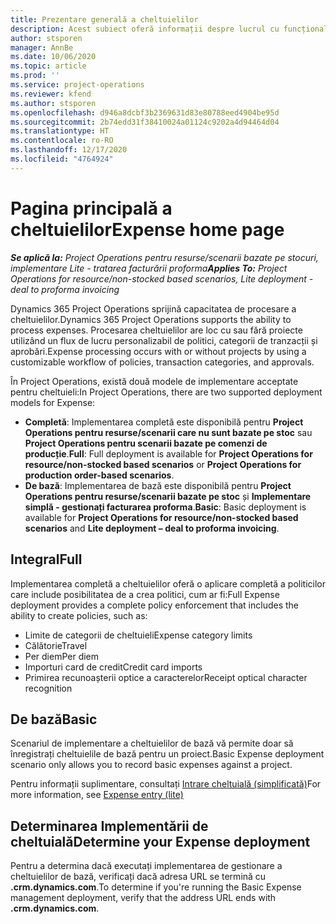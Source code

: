 ```yaml
---
title: Prezentare generală a cheltuielilor
description: Acest subiect oferă informații despre lucrul cu funcționalitatea cheltuieli în Project Operations.
author: stsporen
manager: AnnBe
ms.date: 10/06/2020
ms.topic: article
ms.prod: ''
ms.service: project-operations
ms.reviewer: kfend
ms.author: stsporen
ms.openlocfilehash: d946a8dcbf3b2369631d83e80788eed4904be95d
ms.sourcegitcommit: 2b74edd31f38410024a01124c9202a4d94464d04
ms.translationtype: HT
ms.contentlocale: ro-RO
ms.lasthandoff: 12/17/2020
ms.locfileid: "4764924"
---
```

# <a name="expense-home-page"></a><span data-ttu-id="031f6-103">Pagina principală a cheltuielilor</span><span class="sxs-lookup"><span data-stu-id="031f6-103">Expense home page</span></span>

<span data-ttu-id="031f6-104">_**Se aplică la:** Project Operations pentru resurse/scenarii bazate pe stocuri, implementare Lite - tratarea facturării proforma_</span><span class="sxs-lookup"><span data-stu-id="031f6-104">_**Applies To:** Project Operations for resource/non-stocked based scenarios, Lite deployment - deal to proforma invoicing_</span></span>


<span data-ttu-id="031f6-105">Dynamics 365 Project Operations sprijină capacitatea de procesare a cheltuielilor.</span><span class="sxs-lookup"><span data-stu-id="031f6-105">Dynamics 365 Project Operations supports the ability to process expenses.</span></span> <span data-ttu-id="031f6-106">Procesarea cheltuielilor are loc cu sau fără proiecte utilizând un flux de lucru personalizabil de politici, categorii de tranzacții și aprobări.</span><span class="sxs-lookup"><span data-stu-id="031f6-106">Expense processing occurs with or without projects by using a customizable workflow of policies, transaction categories, and approvals.</span></span>

<span data-ttu-id="031f6-107">În Project Operations, există două modele de implementare acceptate pentru cheltuieli:</span><span class="sxs-lookup"><span data-stu-id="031f6-107">In Project Operations, there are two supported deployment models for Expense:</span></span> 

- <span data-ttu-id="031f6-108">**Completă**: Implementarea completă este disponibilă pentru **Project Operations pentru resurse/scenarii care nu sunt bazate pe stoc** sau **Project Operations pentru scenarii bazate pe comenzi de producție**.</span><span class="sxs-lookup"><span data-stu-id="031f6-108">**Full**: Full deployment is available for **Project Operations for resource/non-stocked based scenarios** or **Project Operations for production order-based scenarios**.</span></span>
- <span data-ttu-id="031f6-109">**De bază**: Implementarea de bază este disponibilă pentru **Project Operations pentru resurse/scenarii bazate pe stoc** și **Implementare simplă - gestionați facturarea proforma**.</span><span class="sxs-lookup"><span data-stu-id="031f6-109">**Basic**: Basic deployment is available for **Project Operations for resource/non-stocked based scenarios** and **Lite deployment – deal to proforma invoicing**.</span></span>

## <a name="full"></a><span data-ttu-id="031f6-110">Integral</span><span class="sxs-lookup"><span data-stu-id="031f6-110">Full</span></span> 
<span data-ttu-id="031f6-111">Implementarea completă a cheltuielilor oferă o aplicare completă a politicilor care include posibilitatea de a crea politici, cum ar fi:</span><span class="sxs-lookup"><span data-stu-id="031f6-111">Full Expense deployment provides a complete policy enforcement that includes the ability to create policies, such as:</span></span>

  - <span data-ttu-id="031f6-112">Limite de categorii de cheltuieli</span><span class="sxs-lookup"><span data-stu-id="031f6-112">Expense category limits</span></span>
  - <span data-ttu-id="031f6-113">Călătorie</span><span class="sxs-lookup"><span data-stu-id="031f6-113">Travel</span></span>
  - <span data-ttu-id="031f6-114">Per diem</span><span class="sxs-lookup"><span data-stu-id="031f6-114">Per diem</span></span>
  - <span data-ttu-id="031f6-115">Importuri card de credit</span><span class="sxs-lookup"><span data-stu-id="031f6-115">Credit card imports</span></span>
  - <span data-ttu-id="031f6-116">Primirea recunoașterii optice a caracterelor</span><span class="sxs-lookup"><span data-stu-id="031f6-116">Receipt optical character recognition</span></span>

## <a name="basic"></a><span data-ttu-id="031f6-117">De bază</span><span class="sxs-lookup"><span data-stu-id="031f6-117">Basic</span></span> 
<span data-ttu-id="031f6-118">Scenariul de implementare a cheltuielilor de bază vă permite doar să înregistrați cheltuielile de bază pentru un proiect.</span><span class="sxs-lookup"><span data-stu-id="031f6-118">Basic Expense deployment scenario only allows you to record basic expenses against a project.</span></span> 

<span data-ttu-id="031f6-119">Pentru informații suplimentare, consultați [Intrare cheltuială (simplificată)](basic-expense.md)</span><span class="sxs-lookup"><span data-stu-id="031f6-119">For more information, see [Expense entry (lite)](basic-expense.md)</span></span>

## <a name="determine-your-expense-deployment"></a><span data-ttu-id="031f6-120">Determinarea Implementării de cheltuială</span><span class="sxs-lookup"><span data-stu-id="031f6-120">Determine your Expense deployment</span></span>
<span data-ttu-id="031f6-121">Pentru a determina dacă executați implementarea de gestionare a cheltuielilor de bază, verificați dacă adresa URL se termină cu **.crm.dynamics.com**.</span><span class="sxs-lookup"><span data-stu-id="031f6-121">To determine if you're running the Basic Expense management deployment, verify that the address URL ends with **.crm.dynamics.com**.</span></span> 
